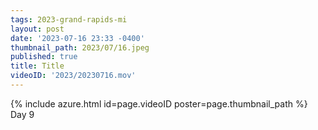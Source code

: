 ```yaml
---
tags: 2023-grand-rapids-mi
layout: post
date: '2023-07-16 23:33 -0400'
thumbnail_path: 2023/07/16.jpeg
published: true
title: Title
videoID: '2023/20230716.mov'
---
```


{% include azure.html id=page.videoID poster=page.thumbnail_path %}
Day 9